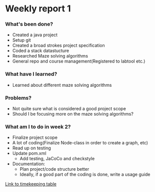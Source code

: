# Weekly report 1
### What's been done?
* Created a java project
* Setup git
* Created a broad strokes project specification
* Coded a stack datastucture
* Researched Maze solving algorithms
* General repo and course management(Registered to labtool etc.)

### What have I learned?
* Learned about different maze solving algorithms
### Problems?
* Not quite sure what is considered a good project scope
* Should I be focusing more on the maze solving algorithms?
### What am I to do in week 2?
* Finalize project scope
* A lot of coding(Finalize Node-class in order to create a graph, etc)
* Read up on testing
* Update pom.xml
   * Add testing, JaCoCo and checkstyle
* Documentation:
    * Plan project/code structure better
    * Ideally, if a good part of the coding is done, write a usage guide
   
[Link to timekeeping table](../timekeeping.md)

